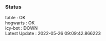 ### Status


table : OK  
hogwarts : OK  
icy-bot : DOWN  
Latest Update : 2022-05-26 09:09:42.866223
